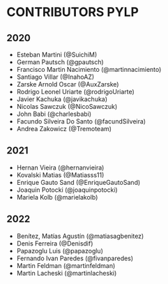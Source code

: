 # CONTRIBUTORS PYLP

## 2020

- Esteban Martini (@SuichiM)
- German Pautsch (@gpautsch)
- Francisco Martin Nacimiento (@martinnacimiento)
- Santiago Villar (@InahoAZ)
- Zarske Arnold Oscar (@AuxZarske)
- Rodrigo Leonel Uriarte (@rodrigoUriarte)
- Javier Kachuka (@javikachuka)
- Nicolas Sawczuk (@NicoSawczuk)
- John Babi (@charlesbabi)
- Facundo Silveira Do Santo (@facundSilveira)
- Andrea Zakowicz (@Tremoteam)

## 2021

- Hernan Vieira (@hernanvieira)
- Kovalski Matias (@Matiasss11)
- Enrique Gauto Sand (@EnriqueGautoSand)
- Joaquin Potocki (@joaquinpotocki)
- Mariela Kolb (@marielakolb)

## 2022 

- Benítez, Matías Agustín (@matiasagbenitez)
- Denis Ferreira (@Denisdif)
- Papazoglu Luis (@papazoglu)
- Fernando Ivan Paredes (@fivanparedes)
- Martin Feldman (@martinfeldman)
- Martin Lacheski (@martinlacheski)